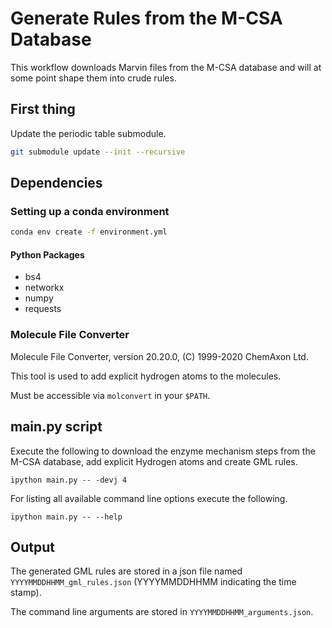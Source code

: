 # Generate Rules from the M-CSA Database

This workflow downloads Marvin files from the M-CSA database and will at some point shape them into crude rules.

## First thing

Update the periodic table submodule.

```bash
git submodule update --init --recursive
```

## Dependencies

### Setting up a conda environment

```bash
conda env create -f environment.yml
```

#### Python Packages

- bs4
- networkx
- numpy
- requests

### Molecule File Converter
Molecule File Converter, version 20.20.0, (C) 1999-2020 ChemAxon Ltd.

This tool is used to add explicit hydrogen atoms to the molecules.

Must be accessible via `molconvert` in your `$PATH`.

## main.py script

Execute the following to download the enzyme mechanism steps from the M-CSA database,
add explicit Hydrogen atoms and create GML rules.
```commandline
ipython main.py -- -devj 4
```

For listing all available command line options execute the following.

```commandline
ipython main.py -- --help
```

## Output

The generated GML rules are stored in a json file named `YYYYMMDDHHMM_gml_rules.json`
(YYYYMMDDHHMM indicating the time stamp).

The command line arguments are stored in `YYYYMMDDHHMM_arguments.json`.
